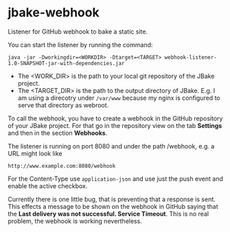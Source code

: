 # jbake-webhook
Listener for GitHub webhook to bake a static site.

You can start the listener by running the command:


    java -jar -Dworkingdir=<WORKDIR> -Dtarget=<TARGET> webhook-listener-1.0-SNAPSHOT-jar-with-dependencies.jar

- The <WORK_DIR> is the path to your local git repository of the JBake project.
- The <TARGET_DIR> is the path to the output directory of JBake. E.g. I am using a direcotry under `/var/www` because my nginx is 
configured to serve that directory as webroot.

To call the webhook, you have to create a webhook in the GitHub repository of your JBake project. For that go in the 
repository view on the tab **Settings** and then in the section **Webhooks**.

The listener is running on port 8080 and under the path /webhook, e.g. a URL might look like 

    http://www.example.com:8080/webhook
    
For the Content-Type use `application-json` and use just the push event and enable the active checkbox.

Currently there is one little bug, that is preventing that a response is sent. This effects a message to be shown on the webhook 
in GitHub saying that the **Last  delivery was not successful. Service Timeout**.
This is no real problem, the webhook is working nevertheless.
